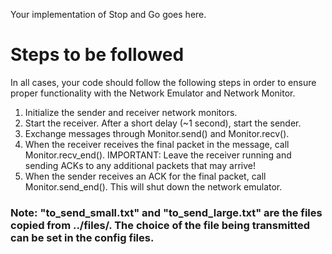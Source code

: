 Your implementation of Stop and Go goes here.

# Steps to be followed
In all cases, your code should follow the following steps in order to ensure proper functionality with the Network Emulator and Network Monitor.
1. Initialize the sender and receiver network monitors.
2. Start the receiver. After a short delay (~1 second), start the sender.
3. Exchange messages through Monitor.send() and Monitor.recv().
4. When the receiver receives the final packet in the message, call Monitor.recv_end(). IMPORTANT: Leave the receiver running and sending ACKs to any additional packets that may arrive!
5. When the sender receives an ACK for the final packet, call Monitor.send_end(). This will shut down the network emulator.

### Note: "to_send_small.txt" and "to_send_large.txt" are the files copied from ../files/. The choice of the file being transmitted can be set in the config files.